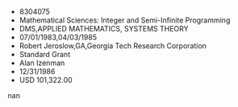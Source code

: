 
* 8304075
* Mathematical Sciences: Integer and Semi-Infinite Programming
* DMS,APPLIED MATHEMATICS, SYSTEMS THEORY
* 07/01/1983,04/03/1985
* Robert Jeroslow,GA,Georgia Tech Research Corporation
* Standard Grant
* Alan Izenman
* 12/31/1986
* USD 101,322.00

nan
